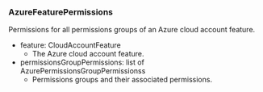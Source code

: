 ### AzureFeaturePermissions
Permissions for all permissions groups of an Azure cloud account feature.

- feature: CloudAccountFeature
  - The Azure cloud account feature.
- permissionsGroupPermissions: list of AzurePermissionsGroupPermissionss
  - Permissions groups and their associated permissions.
